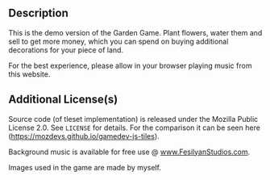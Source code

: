 ## Description

This is the demo version of the Garden Game. Plant flowers, water them and sell to get more money, which you can spend on buying additional decorations for your piece of land.

For the best experience, please allow in your browser playing music from this website.

## Additional License(s)

Source code (of tleset implementation) is released under the Mozilla Public License 2.0. See `LICENSE` for details. For the comparison it can be seen here (https://mozdevs.github.io/gamedev-js-tiles).

Background music is available for free use @ www.FesilyanStudios.com.

Images used in the game are made by myself.
